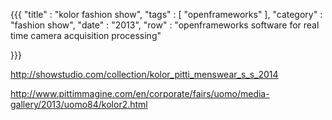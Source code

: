 {{{
    "title"    : "kolor fashion show",
    "tags"     : [ "openframeworks" ],
    "category" : "fashion show",
    "date"     : "2013",
    "row"  : "openframeworks software for real time camera acquisition processing"

}}}

http://showstudio.com/collection/kolor_pitti_menswear_s_s_2014

http://www.pittimmagine.com/en/corporate/fairs/uomo/media-gallery/2013/uomo84/kolor2.html